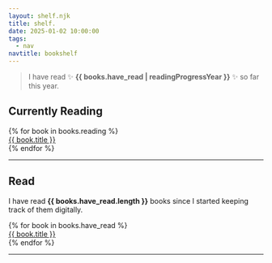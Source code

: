```yaml
---
layout: shelf.njk
title: shelf.
date: 2025-01-02 10:00:00
tags:
  - nav
navtitle: bookshelf
---
```


> I have read ✨ **{{ books.have_read | readingProgressYear }}** ✨ so far this year.

## Currently Reading

<div class="shelf">
    {% for book in books.reading %}<div class="shelvedbook"><a href="{{ book.link }}">{{ book.title }}</a></div>{% endfor %}
</div>
<hr />

## Read

I have read **{{ books.have_read.length }}**  books since I started keeping track of them digitally.

<div class="shelf">
    {% for book in books.have_read %}<div class="shelvedbook"><a href="{{ book.link }}">{{ book.title }}</a></div>{% endfor %}
</div>

<hr />
